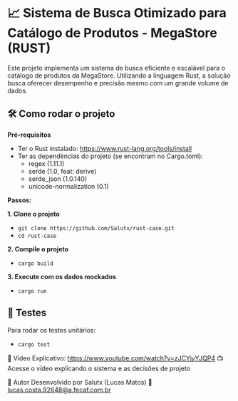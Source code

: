 # 📈 **Sistema de Busca Otimizado para Catálogo de Produtos - MegaStore (RUST)**<br/>

Este projeto implementa um sistema de busca eficiente e escalável para o catálogo de produtos da MegaStore. Utilizando a linguagem Rust, a solução busca oferecer desempenho e precisão mesmo com um grande volume de dados.

## 🛠️ **Como rodar o projeto**<br/>

**Pré-requisitos**<br/>

- Ter o Rust instalado: https://www.rust-lang.org/tools/install<br/>
- Ter as dependências do projeto (se encontram no Cargo.toml):
  - regex (1.11.1)
  - serde (1.0, feat: derive)
  - serde_json (1.0.140)
  - unicode-normalization (0.1)

**Passos:**<br/>

**1. Clone o projeto**<br/>

- `git clone https://github.com/Salutx/rust-case.git`<br/>
- `cd rust-case`<br/>

**2. Compile o projeto**<br/>

- `cargo build`<br/>

**3. Execute com os dados mockados**<br/>

- `cargo run`<br/>

## 🧪 Testes<br/>

Para rodar os testes unitários:

- `cargo test`

🎥 Vídeo Explicativo: https://www.youtube.com/watch?v=zJCYiyYJQP4
📺 Acesse o vídeo explicando o sistema e as decisões de projeto

🧠 Autor
Desenvolvido por Salutx (Lucas Matos) 📧 lucas.costa.92648@a.fecaf.com.br
